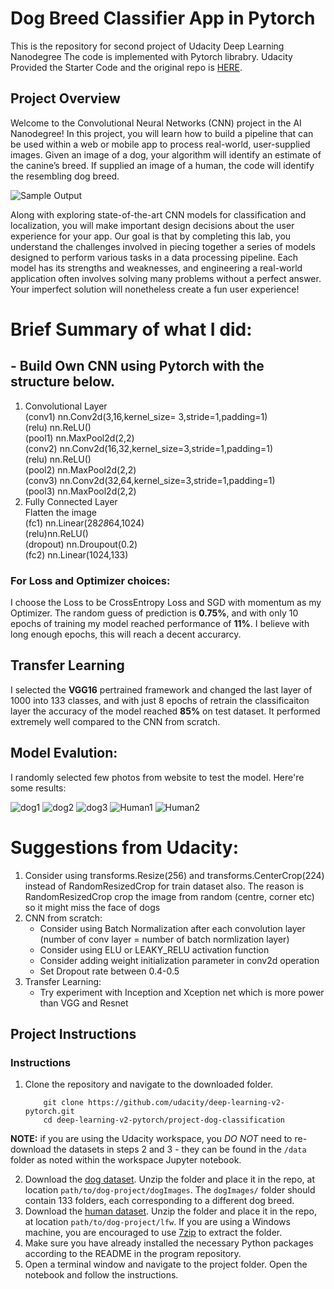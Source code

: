 # Dog Breed Classifier App in Pytorch

This is the repository for second project of Udacity Deep Learning Nanodegree
The code is implemented with Pytorch librabry.
Udacity Provided the Starter Code and the original repo is [HERE](https://github.com/udacity/deep-learning-v2-pytorch/tree/master/project-dog-classification).

[//]: # (Image References)

[image1]: ./images/sample_dog_output.png "Sample Output"
[image2]: ./images/vgg16_model.png "VGG-16 Model Layers"
[image3]: ./images/vgg16_model_draw.png "VGG16 Model Figure"


## Project Overview

Welcome to the Convolutional Neural Networks (CNN) project in the AI Nanodegree! In this project, you will learn how to build a pipeline that can be used within a web or mobile app to process real-world, user-supplied images.  Given an image of a dog, your algorithm will identify an estimate of the canine’s breed.  If supplied an image of a human, the code will identify the resembling dog breed.  

![Sample Output][image1]

Along with exploring state-of-the-art CNN models for classification and localization, you will make important design decisions about the user experience for your app.  Our goal is that by completing this lab, you understand the challenges involved in piecing together a series of models designed to perform various tasks in a data processing pipeline.  Each model has its strengths and weaknesses, and engineering a real-world application often involves solving many problems without a perfect answer.  Your imperfect solution will nonetheless create a fun user experience!


# Brief Summary of what I did:

## - Build Own CNN using Pytorch with the structure below. 
1. Convolutional Layer <br />
(conv1) nn.Conv2d(3,16,kernel_size= 3,stride=1,padding=1) <br />
(relu)  nn.ReLU() <br />
(pool1) nn.MaxPool2d(2,2) <br />
(conv2) nn.Conv2d(16,32,kernel_size=3,stride=1,padding=1) <br />
(relu)  nn.ReLU() <br />
(pool2) nn.MaxPool2d(2,2) <br />
(conv3) nn.Conv2d(32,64,kernel_size=3,stride=1,padding=1) <br />
(pool3) nn.MaxPool2d(2,2) <br />
2. Fully Connected Layer <br />
 Flatten the image <br />
(fc1) nn.Linear(28*28*64,1024) <br />
(relu)nn.ReLU() <br />
(dropout) nn.Droupout(0.2) <br />
(fc2) nn.Linear(1024,133) <br />

### For Loss and Optimizer choices:
I choose the Loss to be CrossEntropy Loss and SGD with momentum as my Optimizer. The random guess of prediction is **0.75%**, and with only 10 epochs of training my model reached performance of **11%**. I believe with long enough epochs, this will reach a decent accurarcy.

## Transfer Learning
I selected the **VGG16** pertrained framework and changed the last layer of 1000 into 133 classes, and with just 8 epochs of retrain the classificaiton layer the accuracy of the model reached **85%** on test dataset. It performed extremely well compared to the CNN from scratch.

## Model Evalution:

I randomly selected few photos from website to test the model. Here're some results:

![dog1](./images/dog_result_1.png)
![dog2](./images/dog_result_2.png) 
![dog3](./images/dog_result_3.png)
![Human1](./images/human_result_1.png)
![Human2](./images/human_result_2.png)

# Suggestions from Udacity:

1. Consider using transforms.Resize(256) and transforms.CenterCrop(224) instead of RandomResizedCrop for train dataset also.
The reason is RandomResizedCrop crop the image from random (centre, corner etc) so it might miss the face of dogs <br />
2. CNN from scratch:
   - Consider using Batch Normalization after each convolution layer (number of conv layer = number of batch normlization layer)
   - Consider using ELU or LEAKY_RELU activation function
   - Consider adding weight initialization parameter in conv2d operation
   - Set Dropout rate between 0.4-0.5
3. Transfer Learning:
   - Try experiment with Inception and Xception net which is more power than VGG and Resnet



## Project Instructions

### Instructions

1. Clone the repository and navigate to the downloaded folder.
	
	```	
		git clone https://github.com/udacity/deep-learning-v2-pytorch.git
		cd deep-learning-v2-pytorch/project-dog-classification
	```
	
__NOTE:__ if you are using the Udacity workspace, you *DO NOT* need to re-download the datasets in steps 2 and 3 - they can be found in the `/data` folder as noted within the workspace Jupyter notebook.

2. Download the [dog dataset](https://s3-us-west-1.amazonaws.com/udacity-aind/dog-project/dogImages.zip).  Unzip the folder and place it in the repo, at location `path/to/dog-project/dogImages`.  The `dogImages/` folder should contain 133 folders, each corresponding to a different dog breed.
3. Download the [human dataset](http://vis-www.cs.umass.edu/lfw/lfw.tgz).  Unzip the folder and place it in the repo, at location `path/to/dog-project/lfw`.  If you are using a Windows machine, you are encouraged to use [7zip](http://www.7-zip.org/) to extract the folder. 
4. Make sure you have already installed the necessary Python packages according to the README in the program repository.
5. Open a terminal window and navigate to the project folder. Open the notebook and follow the instructions.
